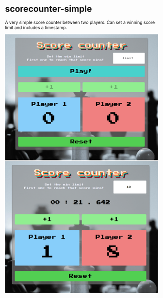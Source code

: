 # scorecounter-simple
A very simple score counter between two players. Can set a winning score limit and includes a timestamp.

![score keeper](play1.png)
![score keeper](play2.png)
